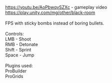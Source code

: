 https://youtu.be/AoPbwqvSZXc - gameplay video<br>
https://play.unity.com/mg/other/black-room<br>
<br>
FPS with sticky bombs instead of boring bullets.<br>
<br>
Controls:<br>
LMB - Shoot <br>
RMB - Detonate<br>
Shift - Sprint<br>
Space - Jump<br>
<br>
Plugins used:<br>
ProBuilder<br>
ProGrids<br>
